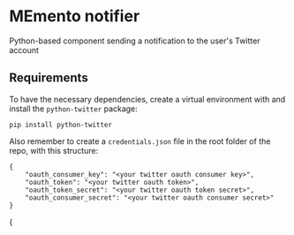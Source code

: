 # MEmento notifier
Python-based component sending a notification to the user's Twitter account 

## Requirements
To have the necessary dependencies, create a virtual environment with and install the `python-twitter` package:


```
pip install python-twitter

```

Also remember to create a `credentials.json` file in the root folder of the repo, with this structure:

```
{
    "oauth_consumer_key": "<your twitter oauth consumer key>",
    "oauth_token": "<your twitter oauth token>",
    "oauth_token_secret": "<your twitter oauth token secret>",
    "oauth_consumer_secret": "<your twitter oauth consumer secret>"
}
```
{
